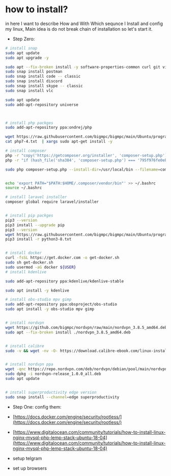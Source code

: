 # how to install?
in here I want to describe How and With Which sequnce I Install and config my linux,
Main idea is do not break chain of installation so let's start it.


- Step Zero:
```bash
# install snap
sudo apt update
sudo apt upgrade -y

sudo apt --fix-broken install -y software-properties-common curl git vim chromium-browser snapd aria2 python3-pip ffmpeg tor obfs4proxy privoxy torsocks mysql-server telegram-desktop unzip
sudo snap install postman
sudo snap install code -- classic
sudo snap install discord 
sudo snap install skype -- classic
sudo snap install vlc

sudo apt update
sudo add-apt-repository universe



# install php packges
sudo add-apt-repository ppa:ondrej/php

wget https://raw.githubusercontent.com/bigmpc/bigmpc/main/Ubuntu/programing/php7-4.txt
cat php7-4.txt  | xargs sudo apt-get install -y

# install composer 
php -r "copy('https://getcomposer.org/installer', 'composer-setup.php');"
php -r "if (hash_file('sha384', 'composer-setup.php') === '795f976fe0ebd8b75f26a6dd68f78fd3453ce79f32ecb33e7fd087d39bfeb978342fb73ac986cd4f54edd0dc902601dc') { echo 'Installer verified'; } else { echo 'Installer corrupt'; unlink('composer-setup.php'); } echo PHP_EOL;"

sudo php composer-setup.php --install-dir=/usr/local/bin --filename=composer


echo 'export PATH="$PATH:$HOME/.composer/vendor/bin"' >> ~/.bashrc
source ~/.bashrc

# install laravel installer
composer global require laravel/installer


# install pip packges
pip3 --version
pip3 install --upgrade pip
pip3 --version
wget https://raw.githubusercontent.com/bigmpc/bigmpc/main/Ubuntu/programing/python3-8.txt
pip3 install -r python3-8.txt


# install docker
curl -fsSL https://get.docker.com -o get-docker.sh
sudo sh get-docker.sh
sudo usermod -aG docker ${USER}
# install kdenlive

sudo add-apt-repository ppa:kdenlive/kdenlive-stable

sudo apt install -y kdenlive

# install obs-studio mpv gimp
sudo add-apt-repository ppa:obsproject/obs-studio
sudo apt install -y obs-studio mpv gimp


# install nordvpn 
wget https://github.com/bigmpc/nordvpn/raw/main/nordvpn_3.8.5_amd64.deb
sudo apt --fix-broken install ./nordvpn_3.8.5_amd64.deb


# install calibre
sudo -v && wget -nv -O- https://download.calibre-ebook.com/linux-installer.sh | sudo sh /dev/stdin


# install nordvpn ppa
wget -qnc https://repo.nordvpn.com/deb/nordvpn/debian/pool/main/nordvpn-release_1.0.0_all.deb
sudo dpkg -i nordvpn-release_1.0.0_all.deb
sudo apt update


# install superproductivity edge version
sudo snap install --channel=edge superproductivity


```

- Step One: config them:

- [https://docs.docker.com/engine/security/rootless/](https://docs.docker.com/engine/security/rootless/)
 - [https://www.digitalocean.com/community/tutorials/how-to-install-linux-nginx-mysql-php-lemp-stack-ubuntu-18-04](https://www.digitalocean.com/community/tutorials/how-to-install-linux-nginx-mysql-php-lemp-stack-ubuntu-18-04)
- setup telgram
- set up browsers

